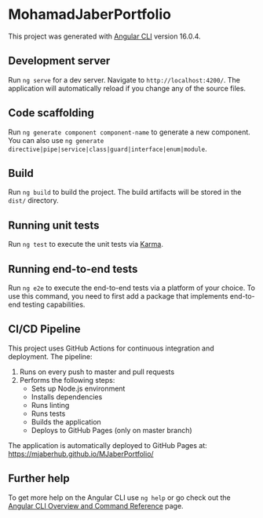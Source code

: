 # MohamadJaberPortfolio

This project was generated with [Angular CLI](https://github.com/angular/angular-cli) version 16.0.4.

## Development server

Run `ng serve` for a dev server. Navigate to `http://localhost:4200/`. The application will automatically reload if you change any of the source files.

## Code scaffolding

Run `ng generate component component-name` to generate a new component. You can also use `ng generate directive|pipe|service|class|guard|interface|enum|module`.

## Build

Run `ng build` to build the project. The build artifacts will be stored in the `dist/` directory.

## Running unit tests

Run `ng test` to execute the unit tests via [Karma](https://karma-runner.github.io).

## Running end-to-end tests

Run `ng e2e` to execute the end-to-end tests via a platform of your choice. To use this command, you need to first add a package that implements end-to-end testing capabilities.

## CI/CD Pipeline

This project uses GitHub Actions for continuous integration and deployment. The pipeline:

1. Runs on every push to master and pull requests
2. Performs the following steps:
   - Sets up Node.js environment
   - Installs dependencies
   - Runs linting
   - Runs tests
   - Builds the application
   - Deploys to GitHub Pages (only on master branch)

The application is automatically deployed to GitHub Pages at: https://mjaberhub.github.io/MJaberPortfolio/

## Further help

To get more help on the Angular CLI use `ng help` or go check out the [Angular CLI Overview and Command Reference](https://angular.io/cli) page.
